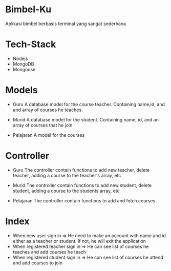 # Bimbel-Ku
Aplikasi bimbel berbasis terminal yang sangat sederhana

# Tech-Stack
- Nodejs
- MongoDB
- Mongoose

# Models
- Guru
A database model for the course teacher. Containing name,id, and and array of courses he teaches.

- Murid
A database model for the student. Containing name, id, and an array of courses that he join

- Pelajaran
A model for the courses

# Controller
- Guru
The controller contain functions to add new teacher, delete teacher, adding a course to the teacher's array, etc

- Murid
The controller contain functions to add new student, delete student, adding a course to the students array, etc

- Pelajaran
 The controller contain functions to add and fetch courses

# Index
- When new user sign in => He need to make an account with name and id either as a teacher or student. If not, he will exit the application
- When registered teacher sign in => He can see list of courses he teaches and add courses he teach
- When registered student sign in => He can see list of courses he attend and add courses to join